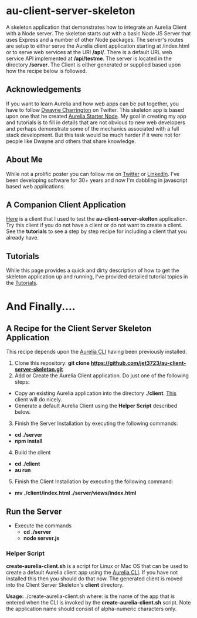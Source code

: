 # au-client-server-skeleton
A skeleton application that demonstrates how to integrate an Aurelia Client with a Node server. The skeleton starts out with a basic Node JS Server that uses Express and a number of other Node packages. The server's routes are setup to either serve the Aurelia client application starting at /index.html or to serve web services at the URI **/api/**. There is a default URL web service API implemented at **/api/testme**. The server is located in the directory **/server**. The Client is either generated or supplied based upon how the recipe below is followed.

## Acknowledgements
If you want to learn Aurelia and how web apps can be put together, you have to follow [Dwayne Charrington](https://twitter.com/AbolitionOf) on Twitter. This skeleton app is based upon one that he created [Aurelia Starter Node](https://github.com/Vheissu/aurelia-starter-node.git). My goal in creating my app and tutorials is to fill in details that are not obvious to new web developers and perhaps demonstrate some of the mechanics associated with a full stack development. But this task would be much harder if it were not for people like Dwayne and others that share knowledge.

## About Me
While not a prolific poster you can follow me on [Twitter](https://twitter.com/jamtns3435/) or [LinkedIn](https://www.linkedin.com/in/jimtaylor63). I've been developing software for 30+ years and now I'm dabbling in javascript based web applications.

## A Companion Client Application
[Here](https://github.com/jet3723/au-client-skeleton.git) is a client that I used to test the **au-client-server-skelton** application. Try this client if you do not have a client or do not want to create a client. See the **tutorials** to see a step by step recipe for including a client that you already have.

## Tutorials
While this page provides a quick and dirty description of how to get the skeleton application up and running, I've provided detailed tutorial topics in the [Tutorials](https://github.com/jet3723/au-client-server-skeleton/wiki/Tutorials).

# And Finally....
## A Recipe for the Client Server Skeleton Application
This recipe depends upon the [Aurelia CLI](https://github.com/aurelia/cli) having been previously installed.

1. Clone this repository: **git clone https://github.com/jet3723/au-client-server-skeleton.git**
2. Add or Create the Aurelia Client application. Do just one of the following steps:
  * Copy an existing Aurelia application into the directory **./client**. [This](https://github.com/jet3723/au-client-skeleton.git) client will do nicely.
  * Generate a default Aurelia Client using the **Helper Script** described below.
3. Finish the Server Installation by executing the following commands:
  * **cd ./server**
  * **npm install**
4. Build the client
  * **cd ./client**
  * **au run**
5. Finish the Client Installation by executing the following command:
  * **mv ./client/index.html ./server/views/index.html**

## Run the Server
- Execute the commands
  * **cd ./server**
  * **node server.js**

### Helper Script
**create-aurelia-client.sh** is a script for Linux or Mac OS that can be used to create a default Aurelia client app using the [Aurelia CLI](https://github.com/aurelia/cli). If you have not installed this then you should do that now. The generated client is moved into the Client Server Skeleton's **client** directory. 

**Usage:** ./create-aurelia-client.sh <aureliaAppName>
   where: <aureliaAppName> is the name of the app that is entered when the CLI is invoked by the **create-aurelia-client.sh** script. Note the application name should consist of alpha-numeric characters only.
   

